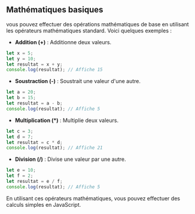 ## Mathématiques basiques
vous pouvez effectuer des opérations mathématiques de base en utilisant les opérateurs mathématiques standard. Voici quelques exemples :  
* **Addition (+)** : Additionne deux valeurs.  
````js
let x = 5;
let y = 10;
let resultat = x + y;
console.log(resultat); // Affiche 15
````  
* **Soustraction (-)** : Soustrait une valeur d'une autre.  
````js
let a = 20;
let b = 15;
let resultat = a - b;
console.log(resultat); // Affiche 5
````  
* **Multiplication  (*)** : Multiplie deux valeurs.  
````js
let c = 3;
let d = 7;
let resultat = c * d;
console.log(resultat); // Affiche 21
````  
* **Division   (/)** : Divise une valeur par une autre.  
````js
let e = 10;
let f = 2;
let resultat = e / f;
console.log(resultat); // Affiche 5
````  
En utilisant ces opérateurs mathématiques, vous pouvez effectuer des calculs simples en JavaScript.  
